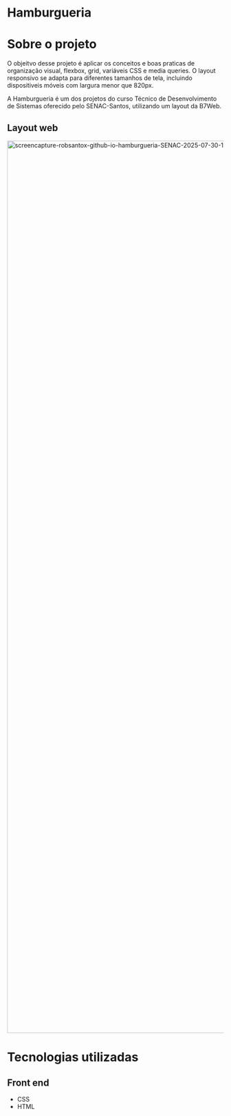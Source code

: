 # Hamburgueria

# Sobre o projeto

O objeitvo desse projeto é aplicar os conceitos e boas praticas de organização visual, flexbox, grid, variáveis CSS e media queries. O layout responsivo se adapta para diferentes tamanhos de tela, incluindo dispositiveis móveis com largura menor que 820px.

A Hamburgueria é um dos projetos do curso Técnico de Desenvolvimento de Sistemas oferecido pelo SENAC-Santos, utilizando um layout da B7Web.

## Layout web

<img width="1280" height="2070" alt="screencapture-robsantox-github-io-hamburgueria-SENAC-2025-07-30-15_11_19" src="https://github.com/user-attachments/assets/2cdcee1a-6dc8-4383-a01d-fcca700e6886" />

# Tecnologias utilizadas

## Front end
- CSS
- HTML
